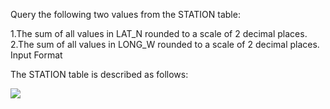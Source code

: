 
Query the following two values from the STATION table:

1.The sum of all values in LAT_N rounded to a scale of 2 decimal places.
2.The sum of all values in LONG_W rounded to a scale of 2 decimal places.
Input Format

The STATION table is described as follows:

<img src="https://s3.amazonaws.com/hr-challenge-images/9336/1449345840-5f0a551030-Station.jpg">